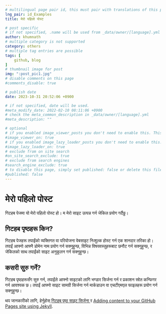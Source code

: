 ```yaml
---
# multilingual page pair id, this must pair with translations of this page. (This name must be unique)
lng_pair: id_Examples
title: मेरो पहिलो पोस्ट

# post specific
# if not specified, .name will be used from _data/owner/[language].yml
author: khumnath
# multiple category is not supported
category: others
# multiple tag entries are possible
tags: [
    github, blog
]
# thumbnail image for post
img: ":post_pic1.jpg"
# disable comments on this page
#comments_disable: true

# publish date
date: 2023-10-31 20:52:06 +0900

# if not specified, date will be used.
#meta_modify_date: 2022-02-10 08:11:06 +0900
# check the meta_common_description in _data/owner/[language].yml
#meta_description: ""

# optional
# if you enabled image_viewer_posts you don't need to enable this. This is only if image_viewer_posts = false
#image_viewer_on: true
# if you enabled image_lazy_loader_posts you don't need to enable this. This is only if image_lazy_loader_posts = false
#image_lazy_loader_on: true
# exclude from on site search
#on_site_search_exclude: true
# exclude from search engines
#search_engine_exclude: true
# to disable this page, simply set published: false or delete this file
#published: false
---
```


# मेरो पहिलो पोस्ट

गिटहब पेजमा यो मेरो पहिलो पोस्ट हो। म मेरो साइट उत्पन्न गर्न जेकिल प्रयोग गर्दैछु।

## गिटहब पृष्ठहरू किन?

गिटहब पेजहरू तपाईंको व्यक्तिगत वा परियोजना वेबसाइट निःशुल्क होस्ट गर्न एक शानदार तरिका हो। तपाईं आफ्नो आफ्नै डोमेन नाम प्रयोग गर्न सक्नुहुन्छ, विभिन्न विषयवस्तुहरूबाट छनौट गर्न सक्नुहुन्छ, र जेकिलको साथ तपाईंको साइट अनुकूलन गर्न सक्नुहुन्छ।

## कसरी सुरु गर्ने?

गिटहब पृष्ठहरूसँग सुरु गर्न, तपाईंले आफ्नो साइटको लागि भण्डार सिर्जना गर्न र प्रकाशन स्रोत कन्फिगर गर्न आवश्यक छ। तपाईं आफ्नो साइट सामग्री सिर्जना गर्न मार्कडाउन वा एचटीएमएल फाइलहरू प्रयोग गर्न सक्नुहुन्छ। 
 

थप जानकारीको लागि, हेर्नुहोस् [गिटहब पृष्ठ साइट सिर्जना ](https://docs.github.com/en/pages/getting-started-with-github-pages/creating-a-github-pages-site)  र [Adding content to your GitHub Pages site using Jekyll](https://docs.github.com/en/pages/setting-up-a-github-pages-site-with-jekyll/adding-content-to-your-github-pages-site-using-jekyll).

